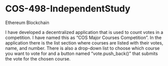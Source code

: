 # COS-498-IndependentStudy

Ethereum Blockchain

I have developed a decentralized application that is 
used to count votes in a competition. I have named this 
as “COS Major Courses Competition”. In the application 
there is the list section where courses are listed with 
their votes, name, and number. There is also a drop-down 
list to choose which course you want to vote for and a 
button named “vote.push_back()” that submits the vote for
the chosen course.
